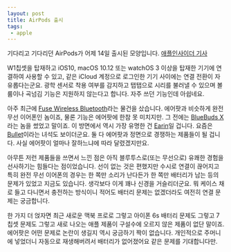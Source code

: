 ```yaml
---
layout: post
title: AirPods 출시
tags: 
 - apple
---
```


기다리고 기다리던 AirPods가 어제 14일 출시된 모양입니다. [애플인사이더 기사](http://appleinsider.com/articles/16/12/14/airpods-unboxed-apples-other-new-wearable-of-the-future)

W1칩셋을 탑재하고 iOS10, macOS 10.12 또는 watchOS 3 이상을 탑재한 기기에 연결하여 사용할 수 있고, 같은 iCloud 계정으로 로그인한 기기 사이에는 연결 전환이 자유롭다는군요. 광학 센서로 착용 여부를 감지하고 탭탭으로 시리를 불러낼 수 있으며 볼륨이나 곡넘김 기능은 지원하지 않는다고 합니다. 자주 쓰던 기능인데 아쉽네요.

아주 최근에 [Fuse Wireless Bluetooth](https://www.hearfuse.com/products/true-wireless-earbuds)라는 물건을 샀습니다. 에어팟과 비슷하게 완전 무선 이어폰인 놈이죠, 물론 기능은 에어팟에 한참 못 미치지만. 그 전에는 [BlueBuds X](https://www.amazon.com/JayBird-BBX1MB-BlueBuds-Bluetooth-Headphones/dp/B00AIRUOI8)라는 놈을 썼었고 말이죠. 이 방면에서 역시 가장 유명한 건 [Earin](https://earin.com/)일 겁니다. 요즘은 [Bullet](https://schatzii.com/bullet-series/the-bullet-detail)이라는 녀석도 보이더군요. 둘 다 에어팟과 정면으로 경쟁하는 제품들이 될 겁니다. 사실 에어팟이 얼마나 잘하느냐에 따라 달렸겠지만요.

아무튼 저런 제품들을 쓰면서 느낀 점은 아직 블루투스로(또는 무선으로) 유쾌한 경험을 선사하기는 힘들다는 점이었습니다. 선이 없는 것은 편했지만 수시로 연결이 끊어지고 특히 완전 무선 이어폰의 경우는 한 쪽만 소리가 난다든가 한 쪽만 배터리가 남는 등의 문제가 있었고 지금도 있습니다. 생각보다 이게 꽤나 신경을 거슬리더군요. 뭐 케이스 채로 들고 다니면서 충전하는 방식이니 적어도 배터리 문제는 없겠더라도 여전히 연결 문제는 궁금합니다.

한 가지 더 얹자면 최근 새로운 맥북 프로로 그렇고 아이폰 6s 배터리 문제도 그렇고 7 칩셋 문제도 그렇고 새로 나오는 애플 제품이 구설수에 오르지 않은 제품이 없단 말이죠. 에어팟은 어떤 문제로 논란이 생길지 역시 궁금하기 짝이 없습니다. 개인적으로 주머니에 넣었더니 자동으로 재생해버려서 배터리가 없어졌어요 같은 문제를 기대합니다만.